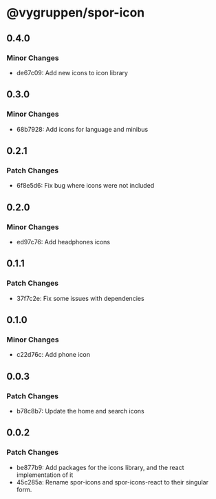 # @vygruppen/spor-icon

## 0.4.0

### Minor Changes

- de67c09: Add new icons to icon library

## 0.3.0

### Minor Changes

- 68b7928: Add icons for language and minibus

## 0.2.1

### Patch Changes

- 6f8e5d6: Fix bug where icons were not included

## 0.2.0

### Minor Changes

- ed97c76: Add headphones icons

## 0.1.1

### Patch Changes

- 37f7c2e: Fix some issues with dependencies

## 0.1.0

### Minor Changes

- c22d76c: Add phone icon

## 0.0.3

### Patch Changes

- b78c8b7: Update the home and search icons

## 0.0.2

### Patch Changes

- be877b9: Add packages for the icons library, and the react implementation of it
- 45c285a: Rename spor-icons and spor-icons-react to their singular form.
